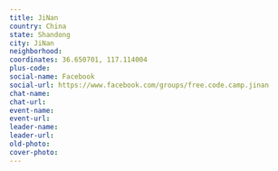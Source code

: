 ```yaml
---
title: JiNan
country: China
state: Shandong
city: JiNan
neighborhood: 
coordinates: 36.650701, 117.114004
plus-code:
social-name: Facebook
social-url: https://www.facebook.com/groups/free.code.camp.jinan
chat-name:
chat-url:
event-name:
event-url:
leader-name:
leader-url:
old-photo: 
cover-photo:
---
```

